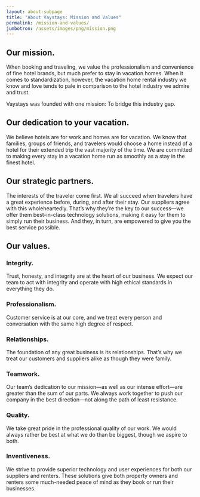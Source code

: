 ```yaml
---
layout: about-subpage
title: "About Vaystays: Mission and Values"
permalink: /mission-and-values/
jumbotron: /assets/images/png/mission.png
---
```


## Our mission.

When booking and traveling, we value the professionalism and convenience of fine hotel brands, but much prefer to stay in vacation homes. When it comes to standardization, however, the vacation home rental industry we know and love tends to pale in comparison to the hotel industry we admire and trust.

Vaystays was founded with one mission: To bridge this industry gap.

## Our dedication to your vacation.

We believe hotels are for work and homes are for vacation. We know that families, groups of friends, and travelers would choose a home instead of a hotel for their extended trip the vast majority of the time. We are committed to making every stay in a vacation home run as smoothly as a stay in the finest hotel.

## Our strategic partners.

The interests of the traveler come first. We all succeed when travelers have a great experience before, during, and after their stay. Our suppliers agree with this wholeheartedly. That’s why they’re the key to our success—we offer them best-in-class technology solutions, making it easy for them to simply run their business. And they, in turn, are empowered to give you the best service possible.

## Our values.

### Integrity.

Trust, honesty, and integrity are at the heart of our business. We expect our team to act with integrity and operate with high ethical standards in everything they do.

### Professionalism.

Customer service is at our core, and we treat every person and conversation with the same high degree of respect.

### Relationships.

The foundation of any great business is its relationships. That’s why we treat our customers and suppliers alike as though they were family.

### Teamwork.

Our team’s dedication to our mission—as well as our intense effort—are greater than the sum of our parts. We always work together to push our company in the best direction—not along the path of least resistance.

### Quality.

We take great pride in the professional quality of our work. We would always rather be best at what we do than be biggest, though we aspire to both.

### Inventiveness.

We strive to provide superior technology and user experiences for both our suppliers and renters. These solutions give both property owners and renters some much-needed peace of mind as they book or run their businesses.
